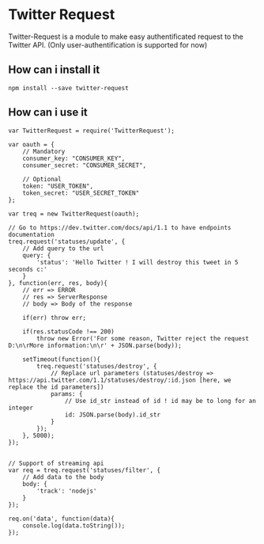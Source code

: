 Twitter Request
====================

Twitter-Request is a module to make easy authentificated request to the Twitter API.
(Only user-authentification is supported for now)

## How can i install it
    npm install --save twitter-request

  	
## How can i use it

    var TwitterRequest = require('TwitterRequest');

    var oauth = {
		// Mandatory
		consumer_key: "CONSUMER_KEY",
		consumer_secret: "CONSUMER_SECRET",
		
		// Optional
		token: "USER_TOKEN",
		token_secret: "USER_SECRET_TOKEN"
    };

    var treq = new TwitterRequest(oauth);

    // Go to https://dev.twitter.com/docs/api/1.1 to have endpoints documentation
    treq.request('statuses/update', {
    	// Add query to the url 
		query: {
			'status': 'Hello Twitter ! I will destroy this tweet in 5 seconds c:'
		}
	}, function(err, res, body){
		// err => ERROR
		// res => ServerResponse
		// body => Body of the response

		if(err) throw err;

		if(res.statusCode !== 200)
			throw new Error('For some reason, Twitter reject the request D:\n\rMore information:\n\r' + JSON.parse(body));

		setTimeout(function(){
			treq.request('statuses/destroy', {
				// Replace url parameters (statuses/destroy => https://api.twitter.com/1.1/statuses/destroy/:id.json [here, we replace the id parameters])
				params: {
					// Use id_str instead of id ! id may be to long for an integer 
					id: JSON.parse(body).id_str
				}
			});
		}, 5000);
	});


	// Support of streaming api
	var req = treq.request('statuses/filter', {
		// Add data to the body
		body: {
			'track': 'nodejs'
		}
	});

	req.on('data', function(data){
		console.log(data.toString());
	});